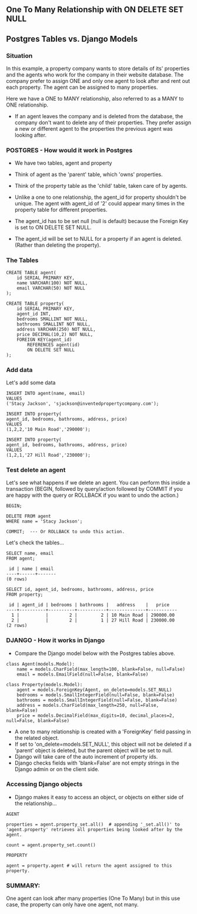 ## One To Many Relationship with ON DELETE SET NULL
## Postgres Tables vs. Django Models 

### Situation
In this example, a property company wants to store details of its' properties and the agents who work for the company in their website database.
The company prefer to assign ONE and only one agent to look after and rent out each property.
The agent can be assigned to many properties.

Here we have a ONE to MANY relationship, also referred to as a MANY to ONE relationship.

- If an agent leaves the company and is deleted from the database, the company don't want to delete any of their properties. They prefer assign a new or different agent to the properties the previous agent was looking after.

### POSTGRES - How would it work in Postgres
- We have two tables, agent and property
- Think of agent as the 'parent' table, which 'owns' properties.
- Think of the property table as the 'child' table, taken care of by agents.

- Unlike a one to one relationship, the agent_id for property shouldn't be unique.  The agent with agent_id of '2' could appear many times in the property table for different properties.
- The agent_id has to be set null (null is default) because the Foreign Key is set to ON DELETE SET NULL.
- The agent_id will be set to NULL for a property if an agent is deleted. (Rather than deleting the property).

### The Tables

```
CREATE TABLE agent(
    id SERIAL PRIMARY KEY,
    name VARCHAR(100) NOT NULL,
    email VARCHAR(50) NOT NULL
);

CREATE TABLE property(
    id SERIAL PRIMARY KEY,
    agent_id INT,
    bedrooms SMALLINT NOT NULL,
    bathrooms SMALLINT NOT NULL,
    address VARCHAR(250) NOT NULL,
    price DECIMAL(10,2) NOT NULL,
    FOREIGN KEY(agent_id)
        REFERENCES agent(id)
        ON DELETE SET NULL
);

```

### Add data
Let's add some data

```
INSERT INTO agent(name, email)
VALUES                                        
('Stacy Jackson', 'sjackson@inventedpropertycompany.com');

INSERT INTO property(
agent_id, bedrooms, bathrooms, address, price)
VALUES                                                    
(1,2,2,'10 Main Road','290000');

INSERT INTO property(
agent_id, bedrooms, bathrooms, address, price)
VALUES                                                    
(1,2,1,'27 Hill Road','230000');
```

### Test delete an agent
Let's see what happens if we delete an agent.  You can perform this inside a transaction (BEGIN, followed by query/action followed by COMMIT if you are happy with the query or ROLLBACK if you want to undo the action.)

```
BEGIN;

DELETE FROM agent
WHERE name = 'Stacy Jackson';

COMMIT;  --- Or ROLLBACK to undo this action.

```

Let's check the tables...

```
SELECT name, email 
FROM agent;

 id | name | email 
----+------+-------
(0 rows)

SELECT id, agent_id, bedrooms, bathrooms, address, price
FROM property;

 id | agent_id | bedrooms | bathrooms |   address    |   price   
----+----------+----------+-----------+--------------+-----------
  1 |          |        2 |         2 | 10 Main Road | 290000.00
  2 |          |        2 |         1 | 27 Hill Road | 230000.00
(2 rows)
```

### DJANGO - How it works in Django

- Compare the Django model below with the Postgres tables above.

```
class Agent(models.Model):
    name = models.CharField(max_length=100, blank=False, null=False)
    email = models.EmailField(null=False, blank=False)
    
class Property(models.Model):
    agent = models.ForeignKey(Agent, on_delete=models.SET_NULL)
    bedrooms = models.SmallIntegerField(null=False, blank=False)
    bathrooms = models.SmallIntegerField(null=False, blank=False)
    address = models.CharField(max_length=250, null=False, blank=False)
    price = models.DecimalField(max_digits=10, decimal_places=2, null=False, blank=False)
```

- A one to many relationship is created with a 'ForeignKey' field passing in the related object.
- If set to 'on_delete=models.SET_NULL', this object will not be deleted if a 'parent' object is deleted, but the parent object will be set to null.
- Django will take care of the auto increment of property ids.
- Django checks fields with 'blank=False' are not empty strings in the Django admin or on the client side.

### Accessing Django objects

- Django makes it easy to access an object, or objects on either side of the relationship...

```
AGENT

properties = agent.property_set.all()  # appending '_set.all()' to 'agent.property' retrieves all properties being looked after by the agent.

count = agent.property_set.count() 
```

```
PROPERTY

agent = property.agent # will return the agent assigned to this property.
```

### SUMMARY:  
One agent can look after many properties (One To Many) but in this use case, the property can only have one agent, not many.